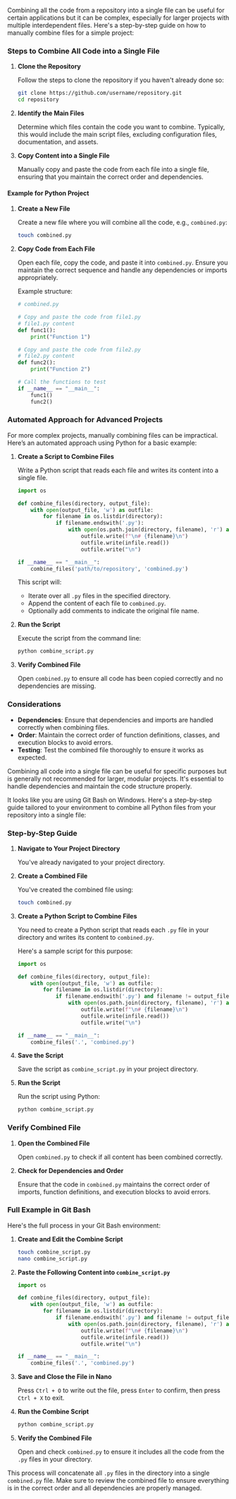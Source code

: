 Combining all the code from a repository into a single file can be useful for certain applications but it can be complex, especially for larger projects with multiple interdependent files. Here's a step-by-step guide on how to manually combine files for a simple project:

### Steps to Combine All Code into a Single File

1. **Clone the Repository**

   Follow the steps to clone the repository if you haven't already done so:
   ```sh
   git clone https://github.com/username/repository.git
   cd repository
   ```

2. **Identify the Main Files**

   Determine which files contain the code you want to combine. Typically, this would include the main script files, excluding configuration files, documentation, and assets.

3. **Copy Content into a Single File**

   Manually copy and paste the code from each file into a single file, ensuring that you maintain the correct order and dependencies.

#### Example for Python Project

1. **Create a New File**

   Create a new file where you will combine all the code, e.g., `combined.py`:
   ```sh
   touch combined.py
   ```

2. **Copy Code from Each File**

   Open each file, copy the code, and paste it into `combined.py`. Ensure you maintain the correct sequence and handle any dependencies or imports appropriately.

   Example structure:
   ```python
   # combined.py

   # Copy and paste the code from file1.py
   # file1.py content
   def func1():
       print("Function 1")

   # Copy and paste the code from file2.py
   # file2.py content
   def func2():
       print("Function 2")

   # Call the functions to test
   if __name__ == "__main__":
       func1()
       func2()
   ```

### Automated Approach for Advanced Projects

For more complex projects, manually combining files can be impractical. Here’s an automated approach using Python for a basic example:

1. **Create a Script to Combine Files**

   Write a Python script that reads each file and writes its content into a single file.

   ```python
   import os

   def combine_files(directory, output_file):
       with open(output_file, 'w') as outfile:
           for filename in os.listdir(directory):
               if filename.endswith('.py'):
                   with open(os.path.join(directory, filename), 'r') as infile:
                       outfile.write(f"\n# {filename}\n")
                       outfile.write(infile.read())
                       outfile.write("\n")

   if __name__ == "__main__":
       combine_files('path/to/repository', 'combined.py')
   ```

   This script will:
   - Iterate over all `.py` files in the specified directory.
   - Append the content of each file to `combined.py`.
   - Optionally add comments to indicate the original file name.

2. **Run the Script**

   Execute the script from the command line:
   ```sh
   python combine_script.py
   ```

3. **Verify Combined File**

   Open `combined.py` to ensure all code has been copied correctly and no dependencies are missing.

### Considerations

- **Dependencies**: Ensure that dependencies and imports are handled correctly when combining files.
- **Order**: Maintain the correct order of function definitions, classes, and execution blocks to avoid errors.
- **Testing**: Test the combined file thoroughly to ensure it works as expected.

Combining all code into a single file can be useful for specific purposes but is generally not recommended for larger, modular projects. It's essential to handle dependencies and maintain the code structure properly.



It looks like you are using Git Bash on Windows. Here's a step-by-step guide tailored to your environment to combine all Python files from your repository into a single file:

### Step-by-Step Guide

1. **Navigate to Your Project Directory**
   
   You've already navigated to your project directory. 

2. **Create a Combined File**
   
   You've created the combined file using:
   ```sh
   touch combined.py
   ```

3. **Create a Python Script to Combine Files**

   You need to create a Python script that reads each `.py` file in your directory and writes its content to `combined.py`. 

   Here's a sample script for this purpose:
   ```python
   import os

   def combine_files(directory, output_file):
       with open(output_file, 'w') as outfile:
           for filename in os.listdir(directory):
               if filename.endswith('.py') and filename != output_file:
                   with open(os.path.join(directory, filename), 'r') as infile:
                       outfile.write(f"\n# {filename}\n")
                       outfile.write(infile.read())
                       outfile.write("\n")

   if __name__ == "__main__":
       combine_files('.', 'combined.py')
   ```

4. **Save the Script**

   Save the script as `combine_script.py` in your project directory.

5. **Run the Script**

   Run the script using Python:
   ```sh
   python combine_script.py
   ```

### Verify Combined File

1. **Open the Combined File**

   Open `combined.py` to check if all content has been combined correctly.

2. **Check for Dependencies and Order**

   Ensure that the code in `combined.py` maintains the correct order of imports, function definitions, and execution blocks to avoid errors.

### Full Example in Git Bash

Here's the full process in your Git Bash environment:

1. **Create and Edit the Combine Script**
   
   ```sh
   touch combine_script.py
   nano combine_script.py
   ```

2. **Paste the Following Content into `combine_script.py`**
   
   ```python
   import os

   def combine_files(directory, output_file):
       with open(output_file, 'w') as outfile:
           for filename in os.listdir(directory):
               if filename.endswith('.py') and filename != output_file:
                   with open(os.path.join(directory, filename), 'r') as infile:
                       outfile.write(f"\n# {filename}\n")
                       outfile.write(infile.read())
                       outfile.write("\n")

   if __name__ == "__main__":
       combine_files('.', 'combined.py')
   ```

3. **Save and Close the File in Nano**
   
   Press `Ctrl + O` to write out the file, press `Enter` to confirm, then press `Ctrl + X` to exit.

4. **Run the Combine Script**

   ```sh
   python combine_script.py
   ```

5. **Verify the Combined File**

   Open and check `combined.py` to ensure it includes all the code from the `.py` files in your directory.

This process will concatenate all `.py` files in the directory into a single `combined.py` file. Make sure to review the combined file to ensure everything is in the correct order and all dependencies are properly managed.
